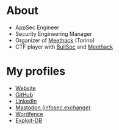# About

* AppSec Engineer
* Security Engineering Manager
* Organizer of [Meethack](https://meethack.it) (Torino)
* CTF player with [BullSoc](https://ctftime.org/team/80532) and [Meethack](https://ctftime.org/team/299713)

# My profiles

* [Website](https://m3ssap0.github.io)
* [GitHub](https://github.com/m3ssap0)
* [LinkedIn](https://www.linkedin.com/in/antoniofrancescosardella)
* [Mastodon (infosec.exchange)](https://infosec.exchange/@m3ssap0)
* [Wordfence](https://www.wordfence.com/threat-intel/vulnerabilities/researchers/antonio-francesco-sardella)
* [Exploit-DB](https://www.exploit-db.com/?author=9361)
